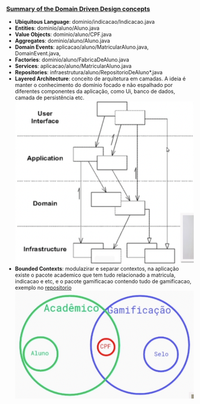### [Summary of the Domain Driven Design concepts](https://medium.com/@ruxijitianu/summary-of-the-domain-driven-design-concepts-9dd1a6f90091)

* **Ubiquitous Language**: dominio/indicacao/Indicacao.java
* **Entities**: dominio/aluno/Aluno.java
* **Value Objects**: dominio/aluno/CPF.java
* **Aggregates**: dominio/aluno/Aluno.java
* **Domain Events**: aplicacao/aluno/MatricularAluno.java, DomainEvent.java,
* **Factories**: dominio/aluno/FabricaDeAluno.java
* **Services**: aplicacao/aluno/MatricularAluno.java
* **Repositories**: infraestrutura/aluno/RepositorioDeAluno*.java
* **Layered Architecture**: conceito de arquitetura em camadas. A ideia é manter o conhecimento do domínio focado e não espalhado por diferentes componentes da aplicação, como Ui, banco de dados, camada de persistência etc.
  ![img](layered_architecture.png)
* **Bounded Contexts**: modulazirar e separar contextos, na aplicação existe o pacote academico que tem tudo relacionado a matricula, indicacao e etc, e o pacote gamificacao contendo tudo de gamificacao, exemplo no [repositorio](https://github.com/DeveloperArthur/monolito-modular)
  ![img](bounded_context.png)